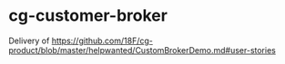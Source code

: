 # cg-customer-broker
Delivery of https://github.com/18F/cg-product/blob/master/helpwanted/CustomBrokerDemo.md#user-stories
